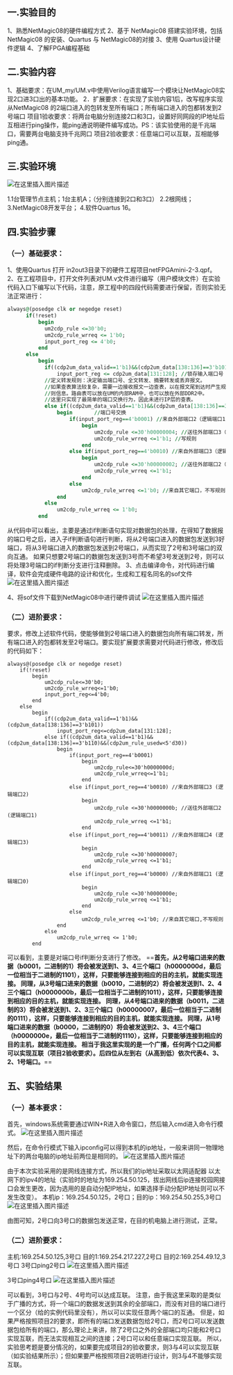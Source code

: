 ## 一.实验目的

1、熟悉NetMagic08的硬件编程方式
2、基于 NetMagic08 搭建实验环境，包括 NetMagic08 的安装、Quartus 与 NetMagic08的对接
3、使用 Quartus设计硬件逻辑
4、了解FPGA编程基础

## 二.实验内容

1、基础要求：在UM_my/UM.v中使用Verilog语言编写一个模块让NetMagic08实现2口进3口出的基本功能。
2．扩展要求：在实现了实验内容1后，改写程序实现从NetMagic08 的2端口进入的包转发至所有端口；所有端口进入的包都转发到2号端口
项目1验收要求：将两台电脑分别连接2口和3口，设置好同网段的IP地址后互相进行ping操作，能ping通说明硬件编写成功。PS：该实验使用的是千兆端口，需要两台电脑支持千兆网口
项目2验收要求：任意端口可以互联，互相能够ping通。

## 三.实验环境

 ![在这里插入图片描述](https://img-blog.csdnimg.cn/20200929200219420.png#pic_center=1000x)

1.1台管理节点主机；1台主机A；（分别连接到2口和3口）
2.2根网线；
3.NetMagic08开发平台；
4.软件Quartus 16。

## 四.实验步骤

### （一）基础要求：

1、使用Quartus 打开 in2out3目录下的硬件工程项目netFPGAmini-2-3.qpf。
2、在工程项目中，打开文件列表对UM.v文件进行编写（用户模块文件）在实验代码入口下编写以下代码，注意，原工程中的四段代码需要进行保留，否则实验无法正常进行：

``` vhdl
always@(posedge clk or negedge reset)
      if(!reset)
	      begin
	      	um2cdp_rule <=30'b0; 
	      	um2cdp_rule_wrreq <= 1'b0;
	      	input_port_reg <= 4'b0;		
	      end
      else
	      begin 
	      	if((cdp2um_data_valid==1'b1)&&(cdp2um_data[138:136]==3'b101)) //报文头到达
	      		input_port_reg <= cdp2um_data[131:128]; //锁存输入端口号
	      	//定义转发规则：决定输出端口号、全文转发、摘要转发或丢弃报文。
	      	//如果查表算法较复杂，需要一边接收报文一边查表，以在报文尾到达时产生规
	      	//则信息。路由表可以放在UM的内部RAM中，也可以放在外部DDR2中。 
	      	//这里只实现了最简单的端口交换行为，因此未进行IP层的查表。
	      	else if((cdp2um_data_valid==1'b1)&&(cdp2um_data[138:136]==3'b110)&&(cdp2um_rule_usedw<5'd30)) //报文尾到达
	      		begin		//端口号交换
	      			if(input_port_reg==4'b0001) //来自外部端口2（逻辑端口1）
	      				begin 
	      					um2cdp_rule <=30'h00000004; //送往外部端口3（逻辑端口2） //最高位固定为0，告诉CDP output_ctrl报文来自UM
	      					um2cdp_rule_wrreq <=1'b1; //写规则
	      				end
	      			else if(input_port_reg==4'b0010) //来自外部端口3（逻辑端口2）	
	      				begin
	      					um2cdp_rule <=30'h00000002; //送往外部端口2（逻辑端口1） 
	      					um2cdp_rule_wrreq <=1'b1;	
	      				end
	      			else 
	      				um2cdp_rule_wrreq <=1'b0; //来自其它端口，不写规则
	      		end	
	      	else
	      		um2cdp_rule_wrreq <= 1'b0;	
	      end
```

从代码中可以看出，主要是通过if判断语句实现对数据包的处理，在得知了数据报的端口号之后，进入子if判断语句进行判断，将从2号端口进入的数据包发送到3好端口，将从3号端口进入的数据包发送到2号端口，从而实现了2号和3号端口的双向互通。
如果只想要2号端口的数据包发送到3号而不希望3号发送到2号，则可以将处理3号端口的if判断分支进行注释删除。
3、点击编译命令，对代码进行编译，软件会完成硬件电路的设计和优化，生成和工程名同名的sof文件
![在这里插入图片描述](https://img-blog.csdnimg.cn/20200929200344558.png?x-oss-process=image/watermark,type_ZmFuZ3poZW5naGVpdGk,shadow_10,text_aHR0cHM6Ly9ibG9nLmNzZG4ubmV0L3FxXzQwODUxNzQ0,size_16,color_FFFFFF,t_70#pic_center)

4、将sof文件下载到NetMagic08中进行硬件调试
![在这里插入图片描述](https://img-blog.csdnimg.cn/20200929200348607.png#pic_center)

### （二）进阶要求：

要求，修改上述软件代码，使能够做到2号端口进入的数据包向所有端口转发，所有端口进入的包都转发至2号端口。要实现扩展要求需要对代码进行修改，修改后的代码如下：

```
always@(posedge clk or negedge reset)
	if(!reset)
		begin
			um2cdp_rule<=30'b0;
			um2cdp_rule_wrreq<=1'b0;
			input_port_reg<=4'b0;
		end	
	else
		begin
			if((cdp2um_data_valid==1'b1)&&(cdp2um_data[138:136]==3'b101)) 
				input_port_reg<=cdp2um_data[131:128];
			else if((cdp2um_data_valid==1'b1)&&(cdp2um_data[138:136]==3'b110)&&(cdp2um_rule_usedw<5'd30))
				begin
					if(input_port_reg==4'b0001)
						begin
							um2cdp_rule<=30'h0000000d;
							um2cdp_rule_wrreq<=1'b1;
						end
					else if(input_port_reg==4'b0010) //来自外部端口3 (逻辑端口2)
						begin
							um2cdp_rule <=30'h0000000b; //送往外部端口2 (逻辑端口1)
							um2cdp_rule_wrreq <=1'b1;
						end
					else if(input_port_reg==4'b0011) //来自外部端口4 (逻辑端口3)
						begin
							um2cdp_rule <=30'h00000007; 
							um2cdp_rule_wrreq <=1'b1;
						end
					else if(input_port_reg==4'b0000) //来自外部端口1 (逻辑端口0)
						begin
							um2cdp_rule <=30'h0000000e; 
							um2cdp_rule_wrreq <=1'b1;
						end
					else
						um2cdp_rule_wrreq <=1'b0; //来自其它端口,不写规则
				end
			else
				um2cdp_rule_wrreq <= 1'b0;
		end
```

可以看到，主要是对端口号if判断分支进行了修改。
==**首先，从2号端口进来的数据（b0001，二进制的1）将会被发送到1、3、4三个端口（h0000000d，最后一位相当于二进制的1101），这样，只要能够连接到相应的目的主机，就能实现连接。
同理，从3号端口进来的数据（b0010，二进制的2）将会被发送到1、2、4三个端口（h0000000b，最后一位相当于二进制的1011），这样，只要能够连接到相应的目的主机，就能实现连接。
同理，从4号端口进来的数据（b0011，二进制的3）将会被发送到1、2、3三个端口（h00000007，最后一位相当于二进制的0111），这样，只要能够连接到相应的目的主机，就能实现连接。
同理，从1号端口进来的数据（b0000，二进制的0）将会被发送到2、3、4三个端口（h0000000e，最后一位相当于二进制的1110），这样，只要能够连接到相应的目的主机，就能实现连接。
相当于我这里实现的是一个广播，任何两个口之间都可以实现互联（项目2验收要求）。后四位从左到右（从高到低）依次代表4、3、2、1号端口。**==

## 五、实验结果

### （一）基本要求：

首先，windows系统需要通过WIN+R进入命令窗口，然后输入cmd进入命令行模式。
![在这里插入图片描述](https://img-blog.csdnimg.cn/20200929200359137.png?x-oss-process=image/watermark,type_ZmFuZ3poZW5naGVpdGk,shadow_10,text_aHR0cHM6Ly9ibG9nLmNzZG4ubmV0L3FxXzQwODUxNzQ0,size_16,color_FFFFFF,t_70#pic_center)

然后，在命令行模式下输入ipconfig可以得到本机的ip地址，一般来讲同一物理地址下的两台电脑的ip地址前两位是相同的。
![在这里插入图片描述](https://img-blog.csdnimg.cn/20200929200402484.png?x-oss-process=image/watermark,type_ZmFuZ3poZW5naGVpdGk,shadow_10,text_aHR0cHM6Ly9ibG9nLmNzZG4ubmV0L3FxXzQwODUxNzQ0,size_16,color_FFFFFF,t_70#pic_center)

由于本次实验采用的是网线连接方式，所以我们的ip地址采取以太网适配器 以太网下的ipv4的地址（实验时的地址为169.254.50.125，拔出网线后ip连接校园网接口会发生更改，因为选用的是自动分配IP地址，如果选择手动分配IP地址则可以不发生改变）。
本机ip：169.254.50.125，2号口；目的ip：169.254.50.255,3号口
![在这里插入图片描述](https://img-blog.csdnimg.cn/20200929200412740.png#pic_center)

由图可知，2号口向3号口的数据包发送正常，在目的机电脑上进行测试，正常。

### （二）进阶要求：

主机:169.254.50.125,3号口
目的1:169.254.217.227,2号口
目的2:169.254.49.12,3号口
3号口ping2号口
![在这里插入图片描述](https://img-blog.csdnimg.cn/20200929200426126.png#pic_center)

3号口ping4号口
![在这里插入图片描述](https://img-blog.csdnimg.cn/20200929200429431.png#pic_center)

可以看到，3号口与2号、4号均可以达成互联。
注意，由于我这里采取的是类似于广播的方式，将一个端口的数据发送到其余的全部端口，而没有对目的端口进行一个区分（给的实例代码里没有），所以可以实现任意两个端口的互通。
但是，如果严格按照项目2的要求，即所有的端口发送数据包给2号口，而2号口可以发送数据包给所有的端口，那么理论上来讲，除了2号口之外的全部端口均只能和2号口实现互联，而无法实现相互之间的连接；2号口可以和任意端口实现互联。
所以，实验思考题是要分情况的，如果要完成项目2的验收要求，则3与4可以实现互联（如实验结果所示）；但如果要严格按照项目2说明进行设计，则3与4不能够实现互联。
